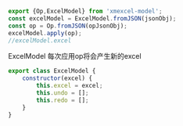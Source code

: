 ```javascript
export {Op,ExcelModel} from 'xmexcel-model';
const excelModel = ExcelModel.fromJSON(jsonObj);
const op = Op.fromJSON(opJsonObj);
excelModel.apply(op);
//excelModel.excel 
```
ExcelModel 每次应用op将会产生新的excel
```javascript
export class ExcelModel {
    constructor(excel) {
        this.excel = excel;
        this.undo = [];
        this.redo = [];
    }
}
```
